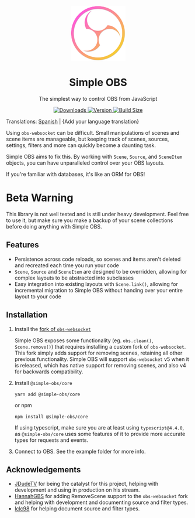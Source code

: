 <p align="center">
<img src="website/static/img/logo.png" alt="Simple OBS logo" height="150"/>
</p>

<h1 align="center">Simple OBS</h1>
<p align="center">The simplest way to control OBS from JavaScript</p>

<p align="center">
<a href="https://www.npmjs.com/package/simple-obs">
   <img src="https://img.shields.io/npm/dt/simple-obs.svg?style=flat&colorA=000000&colorB=000000" alt="Downloads">
</a>
<a href="https://www.npmjs.com/package/simple-obs">
   <img src="https://img.shields.io/npm/v/simple-obs.svg?style=flat&colorA=000000&colorB=000000" alt="Version">
</a>
<a href="https://bundlephobia.com/result?p=simple-obs">
   <img src="https://img.shields.io/bundlephobia/min/simple-obs?label=bundle%20size&style=flat&colorA=000000&colorB=000000" alt="Build Size">
</a>
</p>

Translations: [Spanish](translations/README_es.md) | {Add your language translation}

Using `obs-websocket` can be difficult. Small manipulations of scenes and scene items are manageable, but keeping track of scenes, sources, settings, filters and more can quickly become a daunting task.

Simple OBS aims to fix this. By working with `Scene`, `Source`, and `SceneItem` objects, you can have unparalleled control over your OBS layouts.

If you're familiar with databases, it's like an ORM for OBS!

# Beta Warning

This library is not well tested and is still under heavy development. Feel free to use it, but make sure you make a backup of your scene collections before doing anything with Simple OBS.

## Features

- Persistence across code reloads, so scenes and items aren't deleted and recreated each time you run your code
- `Scene`, `Source` and `SceneItem` are designed to be overridden, allowing for complex layouts to be abstracted into subclasses
- Easy integration into existing layouts with `Scene.link()`, allowing for incremental migration to Simple OBS without handing over your entire layout to your code

## Installation

1. Install the [fork of `obs-websocket`](https://github.com/MemedowsTeam/obs-websocket/releases)

   Simple OBS exposes some functionality (eg. `obs.clean()`, `Scene.remove()`) that requires installing a custom fork of `obs-websocket`. This fork simply adds support for removing scenes, retaining all other previous functionality. Simple OBS will support `obs-websocket` v5 when it is released, which has native support for removing scenes, and also v4 for backwards compatibility.

2. Install `@simple-obs/core`

   ```
   yarn add @simple-obs/core
   ```

   or npm

   ```
   npm install @simple-obs/core
   ```

   If using typescript, make sure you are at least using `typescript@4.4.0`, as `@simple-obs/core` uses some features of it to provide more accurate types for requests and events.

3. Connect to OBS. See the example folder for more info.

## Acknowledgements

- [JDudeTV](https://twitch.tv/jdudetv) for being the catalyst for this project, helping with development and using in production on his stream.
- [HannahGBS](https://twitter.com/hannah_gbs) for adding RemoveScene support to the `obs-websocket` fork and helping with development and documenting source and filter types.
- [lclc98](https://github.com/lclc98) for helping document source and filter types.
